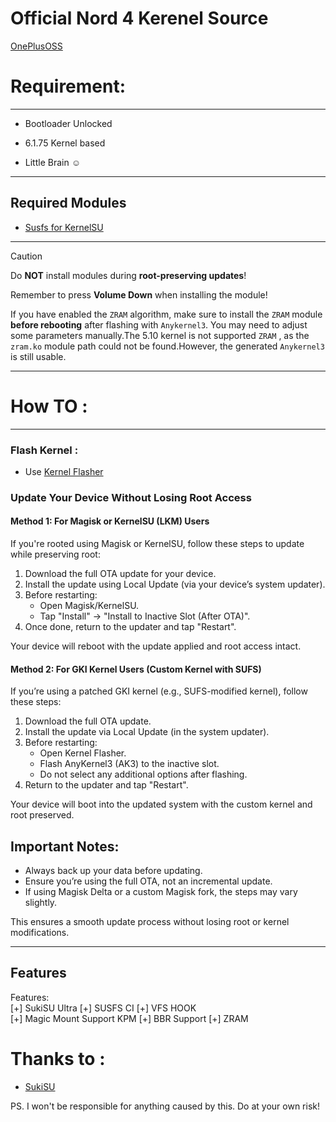 # Official Nord 4 Kerenel Source
[OnePlusOSS](https://github.com/OnePlusOSS/kernel_manifest)

# Requirement:
------
* Bootloader Unlocked

* 6.1.75 Kernel based
 
* Little Brain ☺️
------

## Required Modules

* [Susfs for KernelSU](https://github.com/sidex15/ksu_module_susfs)

------
> [!CAUTION]
> Do **NOT** install modules during **root-preserving updates**!
>
> Remember to press **Volume Down** when installing the module!
>
> If you have enabled the `ZRAM` algorithm, make sure to install the `ZRAM` module
> **before rebooting** after flashing with `Anykernel3`. You may need to adjust some parameters manually.The 5.10 kernel is not supported `ZRAM` , as the `zram.ko` module path could not be found.However, the generated ``Anykernel3`` is still usable.

------


# How TO :
------
### Flash Kernel :

* Use [Kernel Flasher](https://github.com/fatalcoder524/KernelFlasher)

### Update Your Device Without Losing Root Access  

#### Method 1: For Magisk or KernelSU (LKM) Users  
If you're rooted using Magisk or KernelSU, follow these steps to update while preserving root:  

1. Download the full OTA update for your device.  
2. Install the update using Local Update (via your device’s system updater).  
3. Before restarting:  
   - Open Magisk/KernelSU.  
   - Tap "Install" → "Install to Inactive Slot (After OTA)".  
4. Once done, return to the updater and tap "Restart".  

Your device will reboot with the update applied and root access intact.  

#### Method 2: For GKI Kernel Users (Custom Kernel with SUFS)  
If you’re using a patched GKI kernel (e.g., SUFS-modified kernel), follow these steps:  

1. Download the full OTA update.  
2. Install the update via Local Update (in the system updater).  
3. Before restarting:  
   - Open Kernel Flasher.  
   - Flash AnyKernel3 (AK3) to the inactive slot.  
   - Do not select any additional options after flashing.  
4. Return to the updater and tap "Restart".  

Your device will boot into the updated system with the custom kernel and root preserved.  

## Important Notes:  
* Always back up your data before updating.  
* Ensure you’re using the full OTA, not an incremental update.  
* If using Magisk Delta or a custom Magisk fork, the steps may vary slightly.  

This ensures a smooth update process without losing root or kernel modifications.

------

## Features

Features:  
[+] SukiSU Ultra 
[+] SUSFS CI
[+] VFS HOOK  
[+] Magic Mount Support KPM 
[+] BBR Support
[+] ZRAM


# Thanks to :

* [SukiSU](https://github.com/SukiSU-Ultra/SukiSU-Ultra)

PS. I won't be responsible for anything caused by this. Do at your own risk!